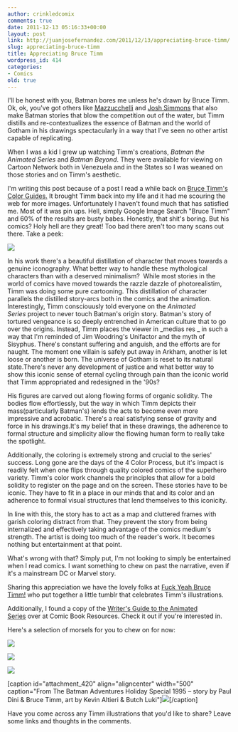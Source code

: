 ```yaml
---
author: crinkledcomix
comments: true
date: 2011-12-13 05:16:33+00:00
layout: post
link: http://juanjosefernandez.com/2011/12/13/appreciating-bruce-timm/
slug: appreciating-bruce-timm
title: Appreciating Bruce Timm
wordpress_id: 414
categories:
- Comics
old: true
---
```


I'll be honest with you, Batman bores me unless he's drawn by Bruce Timm. Ok, ok, you've got others like [Mazzucchelli](http://en.wikipedia.org/wiki/Batman:_Year_One) and [Josh Simmons](http://www.joshuahallsimmons.com/batman.html) that also make Batman stories that blow the competition out of the water, but Timm distills and re-contextualizes the essence of Batman and the world of Gotham in his drawings spectacularly in a way that I've seen no other artist capable of replicating.

When I was a kid I grew up watching Timm's creations, _Batman the Animated Series_ and _Batman Beyond_. They were available for viewing on Cartoon Network both in Venezuela and in the States so I was weaned on those stories and on Timm's aesthetic.

I'm writing this post because of a post I read a while back on [Bruce Timm's Color Guides.](http://comicscomicsmag.com/2010/05/bruce-timm-color-guide.html) It brought Timm back into my life and it had me scouring the web for more images. Unfortunately I haven't found much that has satisfied me. Most of it was pin ups. Hell, simply Google Image Search "Bruce Timm" and 60% of the results are busty babes. Honestly, that shit's boring. But his comics? Holy hell are they great! Too bad there aren't too many scans out there. Take a peek:

[![](http://fernandezjuanjose.files.wordpress.com/2011/12/tumblr_lu1u8xdi6b1r5jy79.jpeg)](http://fernandezjuanjose.files.wordpress.com/2011/12/tumblr_lu1u8xdi6b1r5jy79.jpeg)

In his work there's a beautiful distillation of character that moves towards a genuine iconography. What better way to handle these mythological characters than with a deserved minimalism?  While most stories in the world of comics have moved towards the razzle dazzle of photorealistim, Timm was doing some pure cartooning. This distillation of character parallels the distilled story-arcs both in the comics and the animation. Interestingly, Timm consciouusly told everyone on the _Animated Series_ project to never touch Batman's origin story. Batman's story of tortured vengeance is so deeply entrenched in American culture that to go over the origins. Instead, Timm places the viewer in _medias res _ in such a way that I'm reminded of Jim Woodring's Unifactor and the myth of Sisyphus. There's constant suffering and anguish, and the efforts are for naught. The moment one villain is safely put away in Arkham, another is let loose or another is born. The universe of Gotham is reset to its natural state.There's never any development of justice and what better way to show this iconic sense of eternal cycling through pain than the iconic world that Timm appropriated and redesigned in the '90s?

His figures are carved out along flowing forms of organic solidity. The bodies flow effortlessly, but the way in which Timm depicts their mass(particularly Batman's) lends the acts to become even more impressive and acrobatic. There's a real satisfying sense of gravity and force in his drawings.It's my belief that in these drawings, the adherence to formal structure and simplicity allow the flowing human form to really take the spotlight.

Additionally, the coloring is extremely strong and crucial to the series' success. Long gone are the days of the 4 Color Process, but it's impact is readily felt when one flips through quality colored comics of the superhero variety. Timm's color work channels the principles that allow for a bold solidity to register on the page and on the screen. These stories have to be iconic. They have to fit in a place in our minds that and its color and an adherence to formal visual structures that lend themselves to this iconicity.

In line with this, the story has to act as a map and cluttered frames with garish coloring distract from that. They prevent the story from being internalized and effectively taking advantage of the comics medium's strength. The artist is doing too much of the reader's work. It becomes nothing but entertainment at that point.

What's wrong with that? Simply put, I'm not looking to simply be entertained when I read comics. I want something to chew on past the narrative, even if it's a mainstream DC or Marvel story.

Sharing this appreciation we have the lovely folks at [Fuck Yeah Bruce Timm!](http://fuckyeahbrucetimm.tumblr.com/) who put together a little tumblr that celebrates Timm's illustrations.

Additionally, I found a copy of the [Writer's Guide to the Animated Series](http://robot6.comicbookresources.com/2009/12/peruse-the-writers-bible-for-batman-the-animated-series/) over at Comic Book Resources. Check it out if you're interested in.

Here's a selection of morsels for you to chew on for now:

[![](http://fernandezjuanjose.files.wordpress.com/2011/12/picture-11-e1323753217410.png)](http://fernandezjuanjose.files.wordpress.com/2011/12/picture-11.png)

[![](http://fernandezjuanjose.files.wordpress.com/2011/12/picture-2-e1323753275759.png)](http://fernandezjuanjose.files.wordpress.com/2011/12/picture-2.png)

[![](http://fernandezjuanjose.files.wordpress.com/2011/12/timm248.jpeg)](http://fernandezjuanjose.files.wordpress.com/2011/12/timm248.jpeg)

[caption id="attachment_420" align="aligncenter" width="500" caption="From The Batman Adventures Holiday Special 1995 – story by Paul Dini & Bruce Timm, art by Kevin Altieri & Butch Luki"][![](http://fernandezjuanjose.files.wordpress.com/2011/12/toast.jpeg)](http://fernandezjuanjose.files.wordpress.com/2011/12/toast.jpeg)[/caption]

Have you come across any Timm illustrations that you'd like to share? Leave some links and thoughts in the comments.

